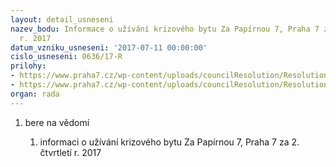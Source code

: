 ```yaml
---
layout: detail_usneseni
nazev_bodu: Informace o užívání krizového bytu Za Papírnou 7, Praha 7 za 2. čtvrtletí
  r. 2017
datum_vzniku_usneseni: '2017-07-11 00:00:00'
cislo_usneseni: 0636/17-R
prilohy:
- https://www.praha7.cz/wp-content/uploads/councilResolution/Resolutions/28603/export/duvodovazprava_krizovybyt_2ctvrtleti2017_verejna~224455.docx
- https://www.praha7.cz/wp-content/uploads/councilResolution/Resolutions/28603/export/export~295699.pdf
organ: rada
---
```

<ol id="urzList" class="urzList_view"><li class="urzClass1" id=""><span name="1">bere na vědomí</span><ol class="urzOlClass"><li class="urzClass2" id="" style="text-align: left;"><span><p>informaci o užívání krizového bytu Za Papírnou 7, Praha 7 za 2. čtvrtletí r. 2017</p></span></li></ol></li></ol>
